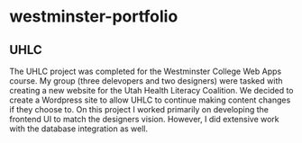 # westminster-portfolio

## UHLC
The UHLC project was completed for the Westminster College Web Apps course. My group (three delevopers and two designers) were tasked with creating a new website for the Utah Health Literacy Coalition. We decided to create a Wordpress site to allow UHLC to continue making content changes if they choose to. On this project I worked primarily on developing the frontend UI to match the designers vision. However, I did extensive work with the database integration as well.
